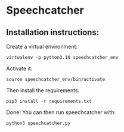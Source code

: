 # Speechcatcher

## Installation instructions:

Create a virtual environment:

    virtualenv -p python3.10 speechcatcher_env

Activate it:

    source speechcatcher_env/bin/activate

Then install the requirements:

    pip3 install -r requirements.txt
   
Done! You can then run speechcatcher with:

    python3 speechcatcher.py
